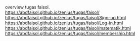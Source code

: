 overview tugas faisol.   
https://abdfaisol.github.io/zenius/tugas/faisol/ <br>
https://abdfaisol.github.io/zenius/tugas/faisol/Sign-up.html <br>
https://abdfaisol.github.io/zenius/tugas/faisol/Log-in.html <br>
https://abdfaisol.github.io/zenius/tugas/faisol/matematik.html <br>
https://abdfaisol.github.io/zenius/tugas/faisol/membership.html <br>

